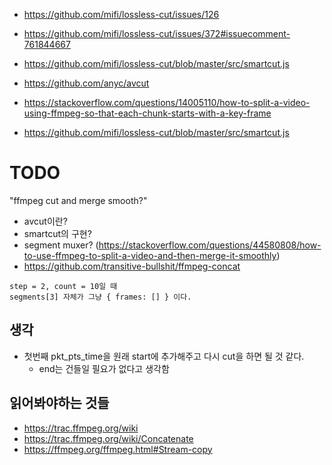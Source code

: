 - https://github.com/mifi/lossless-cut/issues/126
- https://github.com/mifi/lossless-cut/issues/372#issuecomment-761844667
- https://github.com/mifi/lossless-cut/blob/master/src/smartcut.js
- https://github.com/anyc/avcut


- https://stackoverflow.com/questions/14005110/how-to-split-a-video-using-ffmpeg-so-that-each-chunk-starts-with-a-key-frame

- https://github.com/mifi/lossless-cut/blob/master/src/smartcut.js


# TODO

"ffmpeg cut and merge smooth?"

- avcut이란?
- smartcut의 구현?
- segment muxer? (https://stackoverflow.com/questions/44580808/how-to-use-ffmpeg-to-split-a-video-and-then-merge-it-smoothly)
- https://github.com/transitive-bullshit/ffmpeg-concat

```
step = 2, count = 10일 때
segments[3] 자체가 그냥 { frames: [] } 이다.
```


## 생각

- 첫번째 pkt_pts_time을 원래 start에 추가해주고 다시 cut을 하면 될 것 같다.
    - end는 건들일 필요가 없다고 생각함


## 읽어봐야하는 것들

- https://trac.ffmpeg.org/wiki
- https://trac.ffmpeg.org/wiki/Concatenate
- https://ffmpeg.org/ffmpeg.html#Stream-copy
